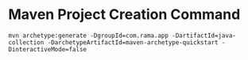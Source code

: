 # Maven Project Creation Command
    mvn archetype:generate -DgroupId=com.rama.app -DartifactId=java-collection -DarchetypeArtifactId=maven-archetype-quickstart -DinteractiveMode=false